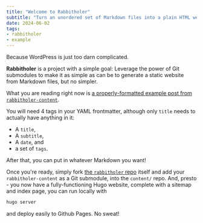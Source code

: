 ```yaml
---
title: "Welcome to Rabbitholer"
subtitle: "Turn an unordered set of Markdown files into a plain HTML website."
date: 2024-06-02
tags:
- rabbitholer
- example
---
```



Because WordPress is just too darn complicated.

**Rabbitholer** is a project with a simple goal: Leverage the power of
Git submodules to make it as simple as can be to generate a static
website from Markdown files, but no simpler.

What you are reading
right now is
[a properly-formatted example post from `rabbitholer-content`](https://github.com/Siilikuin/rabbitholer-content).

You will need 4 tags in your YAML frontmatter, although only
`title` needs to actually have anything in it:

- A `title`,
- A `subtitle`,
- A `date`, and
- a set of `tags`.

After that, you can put in whatever Markdown you want!

Once you're ready, simply fork
[the `rabbitholer` repo](https://github.com/Siilikuin/rabbitholer)
itself and add your `rabbitholer-content` as a Git submodule,
into the `content/` repo. And, presto - you now have a fully-functioning
Hugo website, complete with a sitemap and index page, you can
run locally with

```bash
hugo server
```

and deploy easily to Github Pages. No sweat!
